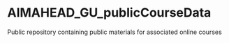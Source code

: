 # AIMAHEAD_GU_publicCourseData
Public repository containing public materials for associated online courses
